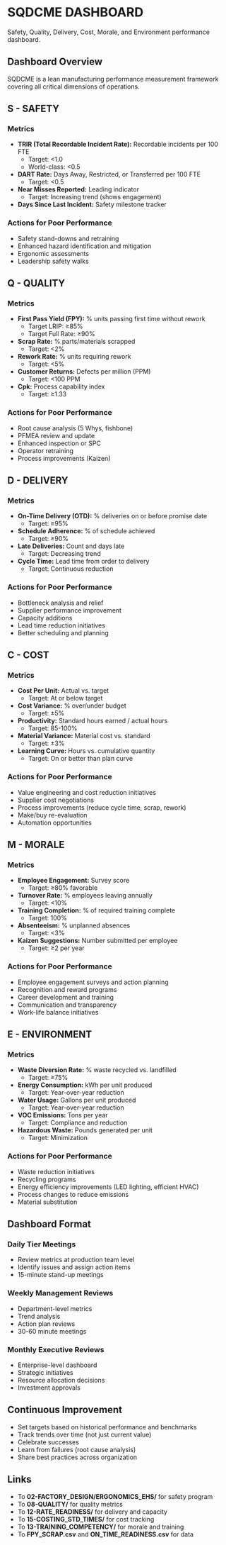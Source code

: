 # SQDCME DASHBOARD

Safety, Quality, Delivery, Cost, Morale, and Environment performance dashboard.

## Dashboard Overview

SQDCME is a lean manufacturing performance measurement framework covering all critical dimensions of operations.

## S - SAFETY

### Metrics
- **TRIR (Total Recordable Incident Rate):** Recordable incidents per 100 FTE
  - Target: <1.0
  - World-class: <0.5
- **DART Rate:** Days Away, Restricted, or Transferred per 100 FTE
  - Target: <0.5
- **Near Misses Reported:** Leading indicator
  - Target: Increasing trend (shows engagement)
- **Days Since Last Incident:** Safety milestone tracker

### Actions for Poor Performance
- Safety stand-downs and retraining
- Enhanced hazard identification and mitigation
- Ergonomic assessments
- Leadership safety walks

## Q - QUALITY

### Metrics
- **First Pass Yield (FPY):** % units passing first time without rework
  - Target LRIP: ≥85%
  - Target Full Rate: ≥90%
- **Scrap Rate:** % parts/materials scrapped
  - Target: <2%
- **Rework Rate:** % units requiring rework
  - Target: <5%
- **Customer Returns:** Defects per million (PPM)
  - Target: <100 PPM
- **Cpk:** Process capability index
  - Target: ≥1.33

### Actions for Poor Performance
- Root cause analysis (5 Whys, fishbone)
- PFMEA review and update
- Enhanced inspection or SPC
- Operator retraining
- Process improvements (Kaizen)

## D - DELIVERY

### Metrics
- **On-Time Delivery (OTD):** % deliveries on or before promise date
  - Target: ≥95%
- **Schedule Adherence:** % of schedule achieved
  - Target: ≥90%
- **Late Deliveries:** Count and days late
  - Target: Decreasing trend
- **Cycle Time:** Lead time from order to delivery
  - Target: Continuous reduction

### Actions for Poor Performance
- Bottleneck analysis and relief
- Supplier performance improvement
- Capacity additions
- Lead time reduction initiatives
- Better scheduling and planning

## C - COST

### Metrics
- **Cost Per Unit:** Actual vs. target
  - Target: At or below target
- **Cost Variance:** % over/under budget
  - Target: ±5%
- **Productivity:** Standard hours earned / actual hours
  - Target: 85-100%
- **Material Variance:** Material cost vs. standard
  - Target: ±3%
- **Learning Curve:** Hours vs. cumulative quantity
  - Target: On or better than plan curve

### Actions for Poor Performance
- Value engineering and cost reduction initiatives
- Supplier cost negotiations
- Process improvements (reduce cycle time, scrap, rework)
- Make/buy re-evaluation
- Automation opportunities

## M - MORALE

### Metrics
- **Employee Engagement:** Survey score
  - Target: ≥80% favorable
- **Turnover Rate:** % employees leaving annually
  - Target: <10%
- **Training Completion:** % of required training complete
  - Target: 100%
- **Absenteeism:** % unplanned absences
  - Target: <3%
- **Kaizen Suggestions:** Number submitted per employee
  - Target: ≥2 per year

### Actions for Poor Performance
- Employee engagement surveys and action planning
- Recognition and reward programs
- Career development and training
- Communication and transparency
- Work-life balance initiatives

## E - ENVIRONMENT

### Metrics
- **Waste Diversion Rate:** % waste recycled vs. landfilled
  - Target: ≥75%
- **Energy Consumption:** kWh per unit produced
  - Target: Year-over-year reduction
- **Water Usage:** Gallons per unit produced
  - Target: Year-over-year reduction
- **VOC Emissions:** Tons per year
  - Target: Compliance and reduction
- **Hazardous Waste:** Pounds generated per unit
  - Target: Minimization

### Actions for Poor Performance
- Waste reduction initiatives
- Recycling programs
- Energy efficiency improvements (LED lighting, efficient HVAC)
- Process changes to reduce emissions
- Material substitution

## Dashboard Format

### Daily Tier Meetings
- Review metrics at production team level
- Identify issues and assign action items
- 15-minute stand-up meetings

### Weekly Management Reviews
- Department-level metrics
- Trend analysis
- Action plan reviews
- 30-60 minute meetings

### Monthly Executive Reviews
- Enterprise-level dashboard
- Strategic initiatives
- Resource allocation decisions
- Investment approvals

## Continuous Improvement

- Set targets based on historical performance and benchmarks
- Track trends over time (not just current value)
- Celebrate successes
- Learn from failures (root cause analysis)
- Share best practices across organization

## Links

- To **02-FACTORY_DESIGN/ERGONOMICS_EHS/** for safety program
- To **08-QUALITY/** for quality metrics
- To **12-RATE_READINESS/** for delivery and capacity
- To **15-COSTING_STD_TIMES/** for cost tracking
- To **13-TRAINING_COMPETENCY/** for morale and training
- To **FPY_SCRAP.csv** and **ON_TIME_READINESS.csv** for data
